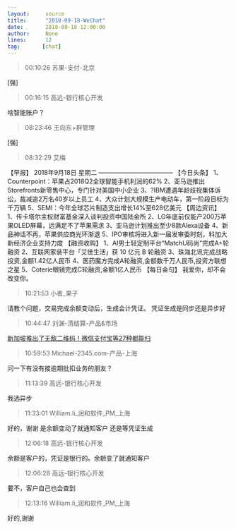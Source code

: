 ```yaml
---
layout:     source 
title:      "2018-09-18-WeChat"
date:       2018-09-18 12:00:00
author:     None
lines:      12 
tag:       [chat]
---
```

> 00:10:26  苏果-支付-北京  
   
[强]  
   
> 00:16:15  高远-银行核心开发  
   
啥智能账户？  
   
> 08:23:46  王向东+群管理  
   
[强]  
   
> 08:32:29  艾梅  
   
【早报】 2018年9月18日  星期二 ————————————  【今日头条】 1、Counterpoint：苹果占2018Q2全球智能手机利润的62% 2、亚马逊推出Storefronts新零售中心，专门针对美国中小企业 3、?IBM遭遇年龄歧视集体诉讼，裁减逾2万名40岁以上员工 4、大众计划大规模生产电动车，第一阶段目标为千万辆 5、SEMI：今年全球芯片制造支出增长14%至628亿美元  【周边资讯】 1、传卡塔尔主权财富基金深入谈判投资中国陆金所 2、LG年底前仅能产200万苹果OLED屏幕，远满足不了苹果需求 3、亚马逊计划推出至少8款Alexa设备 4、新品神话不再，苹果供应商光环渐退 5、IPO审核将进入新一届发审委时刻，料加大新经济企业支持力度  【融资收购】 1、AI男士轻定制平台“MatchU码尚”完成A+轮融资 2、互联网家装平台「艾佳生活」获 10 亿元 B 轮融资 3、珠海北讯完成战略投资,金额1.42亿人民币 4、医药魔方完成A轮融资,金额数千万人民币,投资方联想之星 5、Coterie眼镜完成C轮融资,金额1亿人民币  【每日金句】 我爱你，却不会改变你。  
   
> 10:21:53  小者_果子  
   
请教个问题，交易完成余额变动后，生成会计凭证。 凭证生成是同步还是异步好  
   
> 10:44:47  刘渊-清结算-产品&市场  
   
[新加坡推出了无敌二维码！微信支付宝等27种都能扫
](http://mp.weixin.qq.com/s?__biz=MzUzNjUwODkzMA==&amp;amp;amp;mid=2247483813&amp;amp;amp;idx=3&amp;amp;amp;sn=6015e2b6f927bf79d4cfde231cfaba28&amp;amp;amp;chksm=faf46ec8cd83e7dee4e476038db8b7b1fe6ae18890ad4b9919e87f7d7cc44917d086ea4deabe&amp;amp;amp;mpshare=1&amp;amp;amp;scene=1&amp;amp;amp;srcid=0918pTMjn8jCbUr63b7soHqp#rd)  
   
> 10:59:53  Michael-2345.com-产品-上海  
   
问一下有没有接逾期批扣业务的朋友？  
   
> 11:13:39  高远-银行核心开发  
   
我选异步  
   
> 11:33:01  William.li_润和软件_PM_上海  
   
好的，谢谢 是余额变动了就通知客户 还是等凭证生成  
   
> 12:06:18  高远-银行核心开发  
   
余额是客户的，凭证是银行的。余额变了就通知客户  
   
> 12:06:28  高远-银行核心开发  
   
要不，客户自己也会查到  
   
> 12:13:16  William.li_润和软件_PM_上海  
   
好的,谢谢  
   
